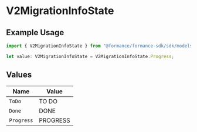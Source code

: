 # V2MigrationInfoState

## Example Usage

```typescript
import { V2MigrationInfoState } from "@formance/formance-sdk/sdk/models/shared";

let value: V2MigrationInfoState = V2MigrationInfoState.Progress;
```

## Values

| Name       | Value      |
| ---------- | ---------- |
| `ToDo`     | TO DO      |
| `Done`     | DONE       |
| `Progress` | PROGRESS   |